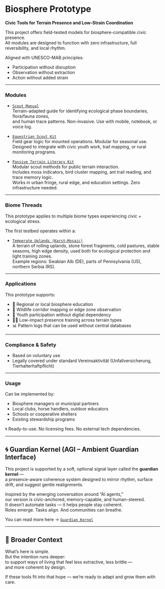 # Biosphere Prototype  
**Civic Tools for Terrain Presence and Low-Strain Coordination**  

This project offers field-tested models for biosphere-compatible civic presence.  
All modules are designed to function with zero infrastructure, full reversibility, and local rhythm.

Aligned with UNESCO-MAB principles:
- Participation without disruption  
- Observation without extraction  
- Action without added strain  

---

### Modules

- [`Scout Manual`](./scout-manual.md)  
  Terrain-adapted guide for identifying ecological phase boundaries, flora/fauna zones,  
  and human trace patterns. Non-invasive. Use with mobile, notebook, or voice log.

- [`Equestrian Scout Kit`](./equestrian-scout-kit.md)  
  Field gear logic for mounted operations. Modular for seasonal use.  
  Designed to integrate with civic youth work, trail mapping, or rural monitoring programs.

- [`Passive Terrain Literacy Kit`](./passive-literacy-kit.md)  
  Modular scout methods for public terrain interaction.  
  Includes moss indicators, bird cluster mapping, ant trail reading, and trace memory logic.  
  Works in urban fringe, rural edge, and education settings. Zero infrastructure needed.
  
---

### Biome Threads

This prototype applies to multiple biome types experiencing civic + ecological stress.

The first testbed operates within a:

- [`Temperate Uplands (Karst–Mosaic)`](./temperate-uplands-karst/README.md)  
  A terrain of rolling uplands, stone forest fragments, cold pastures, stable seasons, high edge density,
  used both for ecological protection and light training zones.  
  Example regions: Swabian Alb (DE), parts of Pennsylvania (US), northern Serbia (RS).

---

### Applications

This prototype supports:

- 📍 Regional or local biosphere education  
- 🐾 Wildlife corridor mapping or edge zone observation  
- 🧭 Youth participation without digital dependency  
- 🚶‍♀️ Low-impact presence training across terrain types  
- 📊 Pattern logs that can be used without central databases

---

### Compliance & Safety

- Based on voluntary use  
- Legally covered under standard Vereinsaktivität (Unfallversicherung, Tierhalterhaftpflicht)  

---

### Usage

Can be implemented by:
- Biosphere managers or municipal partners  
- Local clubs, horse handlers, outdoor educators  
- Schools or cooperative shelters  
- Existing stewardship programs

🌀 Ready-to-use. No licensing fees. No external tech dependencies.

---

## 🌀 Guardian Kernel (AGI – Ambient Guardian Interface)  

This project is supported by a soft, optional signal layer called the **guardian kernel** —  
a presence-aware coherence system designed to mirror rhythm, surface drift, and suggest gentle realignments.  

Inspired by the emerging conversation around “AI agents,”  
our version is civic-anchored, memory-capable, and human-steered.  
It doesn’t automate tasks — it helps people stay coherent.  
Roles emerge. Tasks align. And communities can breathe.

You can read more here → [`Guardian Kernel`](./guardian-kernel/README.md)  

---

## 🌱 Broader Context  
What’s here is simple.  
But the intention runs deeper:  
to support ways of living that feel less extractive, less brittle —  
and more coherent by design.

If these tools fit into that hope — we’re ready to adapt and grow them with care.
